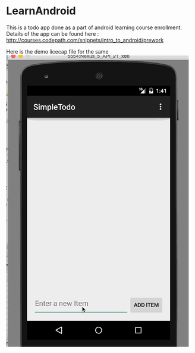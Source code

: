 # LearnAndroid
This is a todo app done as a part of android learning course enrollment.
Details of the app can be found here : 
http://courses.codepath.com/snippets/intro_to_android/prework 

Here is the demo licecap file for the same
![alt tag](https://github.com/abahety/LearnAndroid/blob/master/SimpleTodo/TodoAppDemo.gif)
